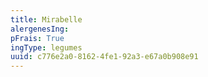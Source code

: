 ```yaml
---
title: Mirabelle
alergenesIng:
pFrais: True
ingType: legumes
uuid: c776e2a0-8162-4fe1-92a3-e67a0b908e91
---
```

